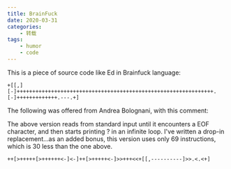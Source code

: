 ```yaml
---
title: BrainFuck
date: 2020-03-31
categories:
    - 转载
tags:
    - humor
    - code
---
```


This is a piece of source code like Ed in Brainfuck language:
```
+[[,][-]+++++++++++++++++++++++++++++++++++++++++++++++++++++++++++++++.[-]+++++++++++++.---.+]
```
The following was offered from Andrea Bolognani, with this comment:

The above version reads from standard input until it encounters a EOF character, and then starts printing ? in an infinite loop. I've written a drop-in replacement…as an added bonus, this version uses only 69 instructions, which is 30 less than the one above.
```
++[>+++++[>++++++<-]<-]++[>+++++<-]>>+++<<+[[,----------]>>.<.<+]
```